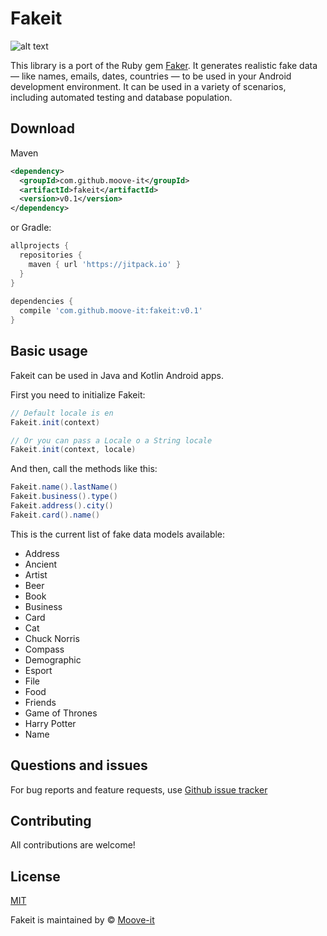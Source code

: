 Fakeit
========

![alt text](https://github.com/moove-it/fakeit/blob/master/banner.png "Fakeit Github banner")

This library is a port of the Ruby gem [Faker](https://github.com/stympy/faker). It generates realistic fake data — like names, emails, dates, countries — to be used in your Android development environment. It can be used in a variety of scenarios, including automated testing and database population.

Download
--------
Maven
```xml
<dependency>
  <groupId>com.github.moove-it</groupId>
  <artifactId>fakeit</artifactId>
  <version>v0.1</version>
</dependency>
```
or Gradle:
```groovy
allprojects {
  repositories {
    maven { url 'https://jitpack.io' }
  }
}
  
dependencies {
  compile 'com.github.moove-it:fakeit:v0.1'
}
```

Basic usage
--------

Fakeit can be used in Java and Kotlin Android apps.

First you need to initialize Fakeit:

```java
// Default locale is en
Fakeit.init(context)

// Or you can pass a Locale o a String locale
Fakeit.init(context, locale)
```

And then, call the methods like this:

```java
Fakeit.name().lastName()
Fakeit.business().type()
Fakeit.address().city()
Fakeit.card().name()
```

This is the current list of fake data models available:

- Address
- Ancient
- Artist
- Beer
- Book
- Business
- Card
- Cat
- Chuck Norris
- Compass
- Demographic
- Esport
- File
- Food
- Friends
- Game of Thrones
- Harry Potter
- Name
        

Questions and issues
--------

For bug reports and feature requests, use [Github issue tracker](https://github.com/moove-it/fakeit/issues)

Contributing
--------

All contributions are welcome!

License
--------

[MIT](https://github.com/moove-it/fakeit/blob/master/LICENSE)

Fakeit is maintained by © [Moove-it](http://www.moove-it.com)
